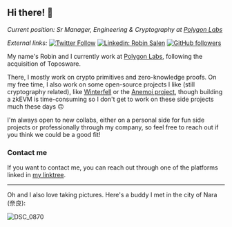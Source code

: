 <h2>Hi there! 👋</h2>
<p><em>Current position: Sr Manager, Engineering & Cryptography at <a href="https://polygon.technology/">Polygon Labs
</a>
</em></p>

<em>External links:</em> [![Twitter Follow](https://img.shields.io/twitter/follow/RobinSalen?label=Follow)](https://twitter.com/intent/follow?screen_name=RobinSalen)
[![Linkedin: Robin Salen](https://img.shields.io/badge/-Robin_Salen-blue?style=flat-square&logo=Linkedin&logoColor=white&link=https://www.linkedin.com/in/robin-salen/)](https://www.linkedin.com/in/robin-salen/)
[![GitHub followers](https://img.shields.io/github/followers/Nashtare?label=Follow&style=social)](https://github.com/Nashtare)

My name's Robin and I currently work at [Polygon Labs](https://polygon.technology), following the acquisition of Toposware.

There, I mostly work on crypto primitives and zero-knowledge proofs. On my free time, I also work on some open-source projects I like (still cryptography related), like [Winterfell](https://github.com/facebook/winterfell) or the [Anemoi project](https://github.com/anemoi-hash), though building a zkEVM is time-consuming so I don't get to work on these side projects much these days 🙃

I'm always open to new collabs, either on a personal side for fun side projects or professionally through my company, so feel free to reach out if you think we could be a good fit!

### Contact me

If you want to contact me, you can reach out through one of the platforms linked in [my linktree](https://linktr.ee/robinsalen).

---

Oh and I also love taking pictures. Here's a buddy I met in the city of Nara (奈良):

![DSC_0870](https://user-images.githubusercontent.com/30937548/212495743-130b68d9-2805-46f8-b4d6-e9c6c259ce34.jpg)
